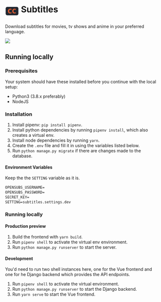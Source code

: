 # <img height="45" src="./public/static/icons/128.png" align="top"> Subtitles

Download subtitles for movies, tv shows and anime in your preferred language.

<a href="https://github.com/Spimy/Subtitles/graphs/contributors" alt="Contributors">
  <img src="https://img.shields.io/github/contributors/Spimy/Subtitles"/>
</a>

## Running locally

### Prerequisites

Your system should have these installed before you continue with the local setup:

- Python3 (3.8.x preferably)
- NodeJS

### Installation

1. Install pipenv: `pip install pipenv`.
2. Install python dependencies by running `pipenv install`, which also creates a virtual env.
3. Install node dependencies by running `yarn`.
4. Create the `.env` file and fill it in using the variables listed below.
5. Run `python manage.py migrate` if there are changes made to the database.

#### Environment Variables

Keep the the `SETTING` variable as it is.

```
OPENSUBS_USERNAME=
OPENSUBS_PASSWORD=
SECRET_KEY=
SETTING=subtitles.settings.dev
```

### Running locally

#### Production preview
1. Build the frontend with `yarn build`.
2. Run `pipenv shell` to activate the virtual env environment.
3. Run `python manage.py runserver` to start the server.

#### Development

You'd need to run two shell instances here, one for the Vue frontend and one for he Django backend which provides the API endpoints.

1. Run `pipenv shell` to activate the virtual environment.
2. Run `python manage.py runserver` to start the Django backend.
3. Run `yarn serve` to start the Vue frontend.
